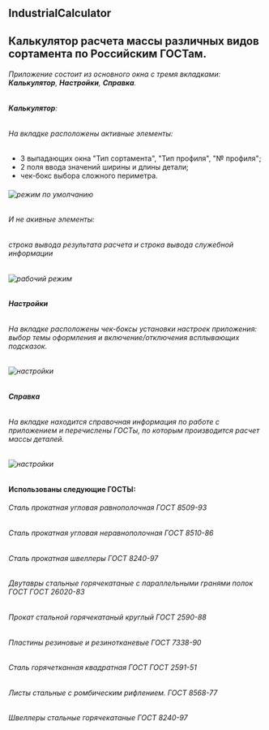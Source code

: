 ## IndustrialCalculator
Калькулятор расчета массы различных видов сортамента по Российским ГОСТам.
---
###### Приложение состоит из основного окна с тремя вкладками: **Калькулятор**, **Настройки**, **Справка**.
###### **Калькулятор**:
###### На вкладке расположены активные элементы:
- 3 выпадающих окна "Тип сортамента", "Тип профиля", "№ профиля";
- 2 поля ввода значений ширины и длины детали;
- чек-бокс выбора сложного периметра.
###### ![режим по умолчанию](https://github.com/SergeyLyashko/IndustrialCalculator/tree/master/src/screenshots/default_dark.jpg)
###### И не акивные элементы:
###### строка вывода результата расчета и строка вывода служебной информации
###### ![рабочий режим](https://avatars0.githubusercontent.com/u/35791714?s=48&v=4)
###### **Настройки**
###### На вкладке расположены чек-боксы установки настроек приложения: выбор темы оформления и включение/отключения всплывающих подсказок.
###### ![настройки](https://github.com/SergeyLyashko/IndustrialCalculator/tree/master/src/screenshots/settings.jpg)
###### **Справка**
###### На вкладке находится справочная информация по работе с приложением и перечислены ГОСТы, по которым производится расчет массы деталей.
###### ![настройки](https://github.com/SergeyLyashko/IndustrialCalculator/tree/master/src/screenshots/info_dark.jpg)

#### Использованы следующие ГОСТЫ:
###### Сталь прокатная угловая равнополочная ГОСТ 8509-93
###### Сталь прокатная угловая неравнополочная ГОСТ 8510-86
###### Сталь прокатная швеллеры ГОСТ 8240-97
###### Двутавры стальные горячекатаные с параллельными гранями полок ГОСТ ГОСТ 26020-83
###### Прокат стальной горячекатаный круглый ГОСТ 2590-88
###### Пластины резиновые и резинотканевые ГОСТ 7338-90
###### Сталь горячетканная квадратная ГОСТ ГОСТ 2591-51
###### Листы стальные с ромбическим рифлением. ГОСТ 8568-77
###### Швеллеры стальные горячекатаные ГОСТ 8240-97


